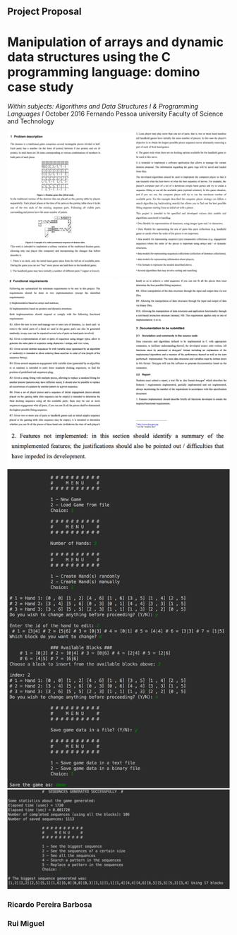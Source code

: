## Project Proposal
# Manipulation of arrays and dynamic data structures using the C programming language: domino case study
*Within subjects: Algorithms and Data Structures I & Programming Languages I*
October 2016
Fernando Pessoa university
Faculty of Science and Technology

![Screenshot](screenshot-1.png)
![Screenshot](screenshot-2.png)
![Screenshot](screenshot-3.png)
![Screenshot](screenshot-4.png)
![Screenshot](screenshot-5.png)


### Ricardo Pereira Barbosa

### Rui Miguel
